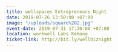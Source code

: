 ```yaml
---
title: wellspaces Entrepreneurs Night
date: 2019-07-26 13:50:00 +07:00
image: "/uploads/square%202.jpg"
event-date: 2019-07-31 17:30:00 +07:00
location: workwell Labs Kemang
ticket-link: http://bit.ly/wellbiznight
---
```


